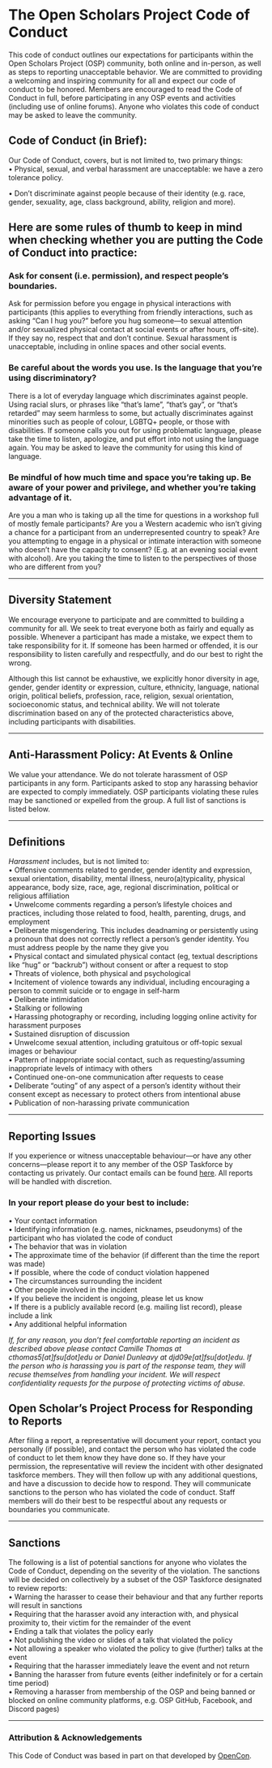 # The Open Scholars Project Code of Conduct

This code of conduct outlines our expectations for participants within the Open Scholars Project (OSP) community, both online and in-person, as well as steps to reporting unacceptable behavior. We are committed to providing a welcoming and inspiring community for all and expect our code of conduct to be honored. Members are encouraged to read the Code of Conduct in full, before participating in any OSP events and activities (including use of online forums). Anyone who violates this code of conduct may be asked to leave the community.

## Code of Conduct (in Brief):

Our Code of Conduct, covers, but is not limited to, two primary things:  
•	Physical, sexual, and verbal harassment are unacceptable: we have a zero tolerance policy. 

•	Don’t discriminate against people because of their identity (e.g. race, gender, sexuality, age, class background, ability, religion and more).

## Here are some rules of thumb to keep in mind when checking whether you are putting the Code of Conduct into practice:

### Ask for consent (i.e. permission), and respect people’s boundaries.
Ask for permission before you engage in physical interactions with participants (this applies to everything from friendly interactions, such as asking “Can I hug you?” before you hug someone—to sexual attention and/or sexualized physical contact at social events or after hours, off-site). If they say no, respect that and don’t continue. Sexual harassment is unacceptable, including in online spaces and other social events.

### Be careful about the words you use. Is the language that you’re using discriminatory?
There is a lot of everyday language which discriminates against people. Using racial slurs, or phrases like “that’s lame”, “that’s gay”, or “that’s retarded” may seem harmless to some, but actually discriminates against minorities such as people of colour, LGBTQ+ people, or those with disabilities. If someone calls you out for using problematic language, please take the time to listen, apologize, and put effort into not using the language again. You may be asked to leave the community for using this kind of language.

### Be mindful of how much time and space you’re taking up. Be aware of your power and privilege, and whether you’re taking advantage of it.
Are you a man who is taking up all the time for questions in a workshop full of mostly female participants? Are you a Western academic who isn’t giving a chance for a participant from an underrepresented country to speak? Are you attempting to engage in a physical or intimate interaction with someone who doesn’t have the capacity to consent? (E.g. at an evening social event with alcohol). Are you taking the time to listen to the perspectives of those who are different from you?
________________________________________
## Diversity Statement
We encourage everyone to participate and are committed to building a community for all. We seek to treat everyone both as fairly and equally as possible. Whenever a participant has made a mistake, we expect them to take responsibility for it. If someone has been harmed or offended, it is our responsibility to listen carefully and respectfully, and do our best to right the wrong.

Although this list cannot be exhaustive, we explicitly honor diversity in age, gender, gender identity or expression, culture, ethnicity, language, national origin, political beliefs, profession, race, religion, sexual orientation, socioeconomic status, and technical ability. We will not tolerate discrimination based on any of the protected characteristics above, including participants with disabilities.
________________________________________
## Anti-Harassment Policy: At Events & Online 
We value your attendance. We do not tolerate harassment of OSP participants in any form. Participants asked to stop any harassing behavior are expected to comply immediately. OSP participants violating these rules may be sanctioned or expelled from the group. A full list of sanctions is listed below. 
________________________________________
## Definitions
*Harassment* includes, but is not limited to:  
•	Offensive comments related to gender, gender identity and expression, sexual orientation, disability, mental illness, neuro(a)typicality, physical appearance, body size, race, age, regional discrimination, political or religious affiliation  
•	Unwelcome comments regarding a person’s lifestyle choices and practices, including those related to food, health, parenting, drugs, and employment  
•	Deliberate misgendering. This includes deadnaming or persistently using a pronoun that does not correctly reflect a person’s gender identity. You must address people by the name they give you   
•	Physical contact and simulated physical contact (eg, textual descriptions like “hug” or “backrub”) without consent or after a request to stop  
•	Threats of violence, both physical and psychological  
•	Incitement of violence towards any individual, including encouraging a person to commit suicide or to engage in self-harm  
•	Deliberate intimidation  
•	Stalking or following  
•	Harassing photography or recording, including logging online activity for harassment purposes  
•	Sustained disruption of discussion  
•	Unwelcome sexual attention, including gratuitous or off-topic sexual images or behaviour  
•	Pattern of inappropriate social contact, such as requesting/assuming inappropriate levels of intimacy with others  
•	Continued one-on-one communication after requests to cease  
•	Deliberate “outing” of any aspect of a person’s identity without their consent except as necessary to protect others from intentional abuse  
•	Publication of non-harassing private communication  
________________________________________
## Reporting Issues
If you experience or witness unacceptable behaviour—or have any other concerns—please report it to any member of the OSP Taskforce by contacting us privately. Our contact emails can be found [here](https://github.com/openscholars/openscholars.github.io/blob/main/people.md). All reports will be handled with discretion.

### In your report please do your best to include:
•	Your contact information  
•	Identifying information (e.g. names, nicknames, pseudonyms) of the participant who has violated the code of conduct  
•	The behavior that was in violation  
•	The approximate time of the behavior (if different than the time the report was made)  
•	If possible, where the code of conduct violation happened  
•	The circumstances surrounding the incident  
•	Other people involved in the incident  
•	If you believe the incident is ongoing, please let us know  
•	If there is a publicly available record (e.g. mailing list record), please include a link  
•	Any additional helpful information  

*If, for any reason, you don’t feel comfortable reporting an incident as described above please contact Camille Thomas at cthomas5[at]fsu[dot]edu or Daniel Dunleavy at djd09e[at]fsu[dot]edu. If the person who is harassing you is part of the response team, they will recuse themselves from handling your incident. We will respect confidentiality requests for the purpose of protecting victims of abuse.* 

## Open Scholar’s Project Process for Responding to Reports
After filing a report, a representative will document your report, contact you personally (if possible), and contact the person who has violated the code of conduct to let them know they have done so. If they have your permission, the representative will review the incident with other designated taskforce members. They will then follow up with any additional questions, and have a discussion to decide how to respond. They will communicate sanctions to the person who has violated the code of conduct. Staff members will do their best to be respectful about any requests or boundaries you communicate.
________________________________________
## Sanctions
The following is a list of potential sanctions for anyone who violates the Code of Conduct, depending on the severity of the violation. The sanctions will be decided on collectively by a subset of the OSP Taskforce designated to review reports:  
•	Warning the harasser to cease their behaviour and that any further reports will result in sanctions    
•	Requiring that the harasser avoid any interaction with, and physical proximity to, their victim for the remainder of the event  
•	Ending a talk that violates the policy early  
•	Not publishing the video or slides of a talk that violated the policy  
•	Not allowing a speaker who violated the policy to give (further) talks at the event  
•	Requiring that the harasser immediately leave the event and not return  
•	Banning the harasser from future events (either indefinitely or for a certain time period)  
•	Removing a harasser from membership of the OSP and being banned or blocked on online community platforms, e.g. OSP GitHub, Facebook, and Discord pages)     
________________________________________
### Attribution & Acknowledgements
This Code of Conduct was based in part on that developed by [OpenCon](https://www.opencon.community/). 

